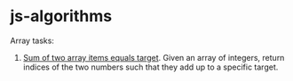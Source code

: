 # js-algorithms

Array tasks:
1. <a href="./arrayTwoSum.js">Sum of two array items equals target</a>. Given an array of integers, return indices of the two numbers such that they add up to a specific target.

